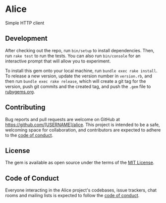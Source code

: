# Alice

Simple HTTP client

## Development

After checking out the repo, run `bin/setup` to install dependencies. Then, run `rake test` to run the tests. You can also run `bin/console` for an interactive prompt that will allow you to experiment.

To install this gem onto your local machine, run `bundle exec rake install`. To release a new version, update the version number in `version.rb`, and then run `bundle exec rake release`, which will create a git tag for the version, push git commits and the created tag, and push the `.gem` file to [rubygems.org](https://rubygems.org).

## Contributing

Bug reports and pull requests are welcome on GitHub at https://github.com/[USERNAME]/alice. This project is intended to be a safe, welcoming space for collaboration, and contributors are expected to adhere to the [code of conduct](https://github.com/[USERNAME]/alice/blob/master/CODE_OF_CONDUCT.md).

## License

The gem is available as open source under the terms of the [MIT License](https://opensource.org/licenses/MIT).

## Code of Conduct

Everyone interacting in the Alice project's codebases, issue trackers, chat rooms and mailing lists is expected to follow the [code of conduct](https://github.com/[USERNAME]/alice/blob/master/CODE_OF_CONDUCT.md).
